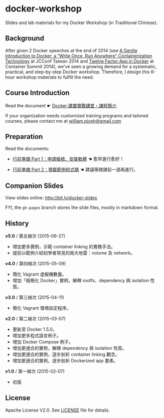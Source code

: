 docker-workshop
===

Slides and lab materials for my Docker Workshop (in Traditional Chinese).


## Background

After given 2 Docker speeches at the end of 2014 (see [A Gentle Introduction to Docker, a “Write Once, Run Anywhere” Containerization Technology](http://jcconf.tw/2014/docker-most-write-once-run-anywhere.html) at JCConf Taiwan 2014 and [Twelve Factor App in Docker](http://containersummit.ithome.com.tw/) at Container Summit 2014), we've seen a growing demand for a systematic, practical, and step-by-step Docker workshop.  Therefore, I design this 6-hour workshop materials to fulfill the need.


## Course Introduction

Read the document ☛ [Docker 建置實戰講堂・課程簡介](intro.md).

If your organization needs customized training programs and tailored courses, please contact me at william.pjyeh@gmail.com

## Preparation

Read the documents:

  - [行前準備 Part 1：申請帳號、安裝軟體](prepare.md) ☚ 愈早進行愈好！

  - [行前準備 Part 2：預載範例程式碼](config.md) ☚ 建議等開課前一週再進行。


## Companion Slides

View slides online: http://bit.ly/docker-slides

FYI, the `gh-pages` branch stores the slide files, mostly in markdown format.


## History


**v5.0** / 第五梯次 (2015-06-27)

  - 增加更多實例，示範 container linking 的實務手法。
  - 提前以範例介紹初學者常見的兩大地雷：volume 及 network。


**v4.0** / 第四梯次 (2015-05-09)

  - 簡化 Vagrant 虛擬機數量。
  - 增加「極簡化 Docker」實例，解釋 rootfs、dependency 與 isolation 性質。


**v3.0** / 第三梯次 (2015-04-11)

  - 簡化 Vagrant 環境設定程序。


**v2.0** / 第二梯次 (2015-03-07)

  - 更新至 Docker 1.5.0。
  - 增加更多程式語言例子。
  - 增加 Docker Compose 例子。
  - 增加更適合的實例，解釋 dependency 與 isolation 性質。
  - 增加更適合的實例，逐步剖析 container linking 觀念。
  - 增加更適合的實例，逐步剖析 Dockerized app 要素。


**v1.0** / 第一梯次 (2015-02-07)

  - 初版


## License

Apache License V2.0.  See [LICENSE](LICENSE) file for details.


